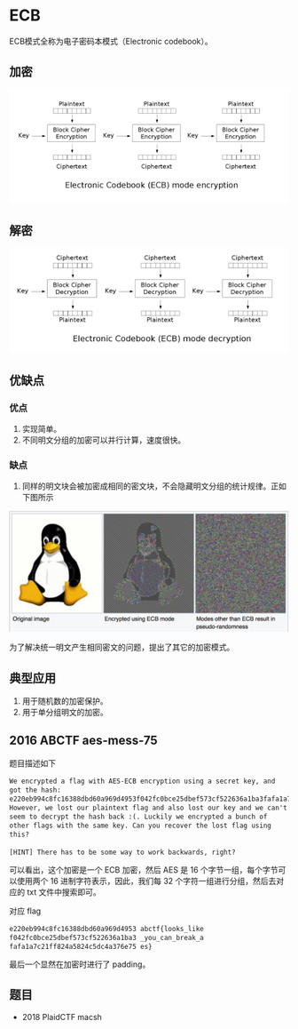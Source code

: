 # ECB

ECB模式全称为电子密码本模式（Electronic codebook）。

## 加密

![](./figure/ecb_encryption.png)

## 解密

![](./figure/ecb_decryption.png)

## 优缺点

### 优点

1. 实现简单。
2. 不同明文分组的加密可以并行计算，速度很快。

### 缺点

1. 同样的明文块会被加密成相同的密文块，不会隐藏明文分组的统计规律。正如下图所示

![image-20180716215135907](./figure/ecb_bad_linux.png)

为了解决统一明文产生相同密文的问题，提出了其它的加密模式。

## 典型应用

1. 用于随机数的加密保护。
2. 用于单分组明文的加密。

## 2016 ABCTF aes-mess-75

 题目描述如下

```
We encrypted a flag with AES-ECB encryption using a secret key, and got the hash: e220eb994c8fc16388dbd60a969d4953f042fc0bce25dbef573cf522636a1ba3fafa1a7c21ff824a5824c5dc4a376e75 However, we lost our plaintext flag and also lost our key and we can't seem to decrypt the hash back :(. Luckily we encrypted a bunch of other flags with the same key. Can you recover the lost flag using this?

[HINT] There has to be some way to work backwards, right?
```

可以看出，这个加密是一个 ECB 加密，然后 AES 是 16 个字节一组，每个字节可以使用两个 16 进制字符表示，因此，我们每 32 个字符一组进行分组，然后去对应的 txt 文件中搜索即可。

对应 flag

```
e220eb994c8fc16388dbd60a969d4953 abctf{looks_like
f042fc0bce25dbef573cf522636a1ba3 _you_can_break_a
fafa1a7c21ff824a5824c5dc4a376e75 es}
```

最后一个显然在加密时进行了 padding。

## 题目

- 2018 PlaidCTF macsh


